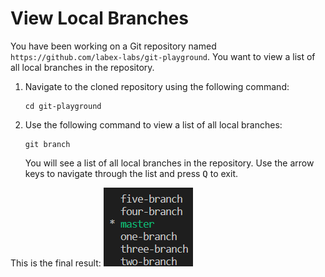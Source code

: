 # View Local Branches

You have been working on a Git repository named `https://github.com/labex-labs/git-playground`. You want to view a list of all local branches in the repository.

1. Navigate to the cloned repository using the following command:
   ```
   cd git-playground
   ```
2. Use the following command to view a list of all local branches:
   ```
   git branch
   ```
   You will see a list of all local branches in the repository. Use the arrow keys to navigate through the list and press <kbd>Q</kbd> to exit.

This is the final result:
![Git local branches list](./assets/challenge-view-all-branches.png)
